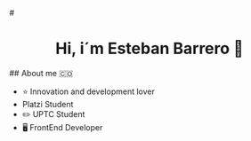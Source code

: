 #<div align="center">
<h1 align="center">Hi, i´m Esteban Barrero 👋</h1>
</div>
## About me 🇨🇴

- ⭐ Innovation and development lover
- <i class="icon-platzi"></i> Platzi Student
- ✏️ UPTC Student
- 🖥️ FrontEnd Developer
